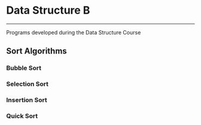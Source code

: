 # Data Structure B
---
Programs developed during the Data Structure Course

## Sort Algorithms

### Bubble Sort

### Selection Sort

### Insertion Sort

### Quick Sort
